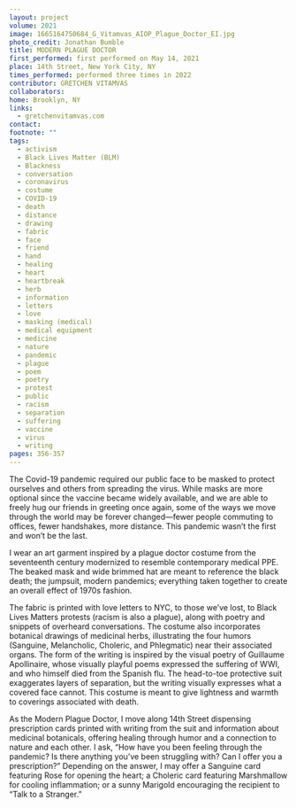 ```yaml
---
layout: project
volume: 2021
image: 1665164750684_G_Vitamvas_AIOP_Plague_Doctor_EI.jpg
photo_credit: Jonathan Bumble
title: MODERN PLAGUE DOCTOR
first_performed: first performed on May 14, 2021
place: 14th Street, New York City, NY
times_performed: performed three times in 2022
contributor: GRETCHEN VITAMVAS
collaborators:
home: Brooklyn, NY
links:
  - gretchenvitamvas.com
contact:
footnote: ""
tags:
  - activism
  - Black Lives Matter (BLM)
  - Blackness
  - conversation
  - coronavirus
  - costume
  - COVID-19
  - death
  - distance
  - drawing
  - fabric
  - face
  - friend
  - hand
  - healing
  - heart
  - heartbreak
  - herb
  - information
  - letters
  - love
  - masking (medical)
  - medical equipment
  - medicine
  - nature
  - pandemic
  - plague
  - poem
  - poetry
  - protest
  - public
  - racism
  - separation
  - suffering
  - vaccine
  - virus
  - writing
pages: 356-357
---
```


The Covid-19 pandemic required our public face to be masked to protect ourselves and others from spreading the virus. While masks are more optional since the vaccine became widely available, and we are able to freely hug our friends in greeting once again, some of the ways we move through the world may be forever changed—fewer people commuting to offices, fewer handshakes, more distance. This pandemic wasn’t the first and won’t be the last.

I wear an art garment inspired by a plague doctor costume from the seventeenth century modernized to resemble contemporary medical PPE. The beaked mask and wide brimmed hat are meant to reference the black death; the jumpsuit, modern pandemics; everything taken together to create an overall effect of 1970s fashion.

The fabric is printed with love letters to NYC, to those we’ve lost, to Black Lives Matters protests (racism is also a plague), along with poetry and snippets of overheard conversations. The costume also incorporates botanical drawings of medicinal herbs, illustrating the four humors (Sanguine, Melancholic, Choleric, and Phlegmatic) near their associated organs. The form of the writing is inspired by the visual poetry of Guillaume Apollinaire, whose visually playful poems expressed the suffering of WWI, and who himself died from the Spanish flu. The head-to-toe protective suit exaggerates layers of separation, but the writing visually expresses what a covered face cannot. This costume is meant to give lightness and warmth to coverings associated with death.

As the Modern Plague Doctor, I move along 14th Street dispensing prescription cards printed with writing from the suit and information about medicinal botanicals, offering healing through humor and a connection to nature and each other. I ask, “How have you been feeling through the pandemic? Is there anything you’ve been struggling with? Can I offer you a prescription?” Depending on the answer, I may offer a Sanguine card featuring Rose for opening the heart; a Choleric card featuring Marshmallow for cooling inflammation; or a sunny Marigold encouraging the recipient to “Talk to a Stranger.”
